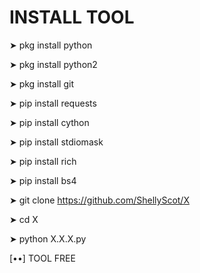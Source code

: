 # INSTALL TOOL

➤ pkg install python

➤ pkg install python2

➤ pkg install git

➤ pip install requests

➤ pip install cython

➤ pip install stdiomask

➤ pip install rich

➤ pip install bs4

➤ git clone https://github.com/ShellyScot/X

➤ cd X

➤ python X.X.X.py

[••] TOOL FREE
